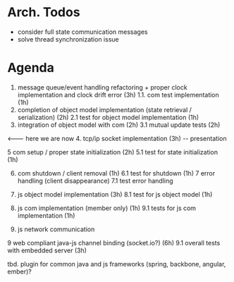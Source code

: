 # Arch. Todos
* consider full state communication messages
* solve thread synchronization issue


# Agenda
1. message queue/event handling refactoring + proper clock implementation and clock drift error (3h)
1.1. com test implementation (1h)
2. completion of object model implementation (state retrieval / serialization) (2h)
2.1 test for object model implementation (1h)
3. integration of object model with com  (2h)
3.1 mutual update tests (2h)

<--- here we are now
4. tcp/ip socket implementation (3h)
-- presentation

5 com setup / proper state initialization (2h)
5.1 test for state initialization (1h)

6. com shutdown / client removal (1h)
6.1 test for shutdown (1h)
7 error handling (client disappearance)
7.1 test error handling    

8. js object model implementation (3h)
8.1 test for js object model  (1h)
9. js com implementation (member only) (1h)
9.1 tests for js com implementation (1h)
10. js network communication

9 web compliant java-js channel binding (socket.io?) (6h)
9.1 overall tests with embedded server (3h)

tbd.
plugin for common java and js frameworks (spring, backbone, angular, ember)?
